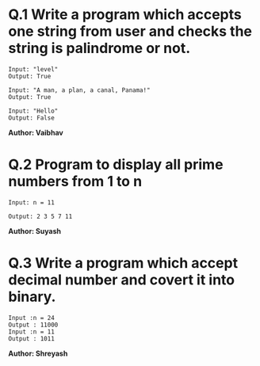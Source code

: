 # Q.1 Write a program which accepts one string from user and checks the string is palindrome or not.
```
Input: "level"
Output: True

Input: "A man, a plan, a canal, Panama!"
Output: True

Input: "Hello"
Output: False
```
**Author: Vaibhav**

# Q.2 Program to display all prime numbers from 1 to n
```
Input: n = 11

Output: 2 3 5 7 11
```
**Author: Suyash**

# Q.3 Write a program which accept decimal number and covert it into binary.
```
Input :n = 24
Output : 11000
Input :n = 11
Output : 1011
```
**Author: Shreyash**
